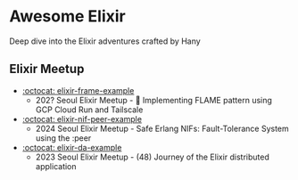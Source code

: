 # Awesome Elixir

Deep dive into the Elixir adventures crafted by Hany

## Elixir Meetup

- [:octocat: elixir-frame-example](https://github.com/rudebono/elixir-frame-example)
  - 202? Seoul Elixir Meetup - 🚧 Implementing FLAME pattern using GCP Cloud Run and Tailscale
- [:octocat: elixir-nif-peer-example](https://github.com/rudebono/elixir-nif-peer-example)
  - 2024 Seoul Elixir Meetup - Safe Erlang NIFs: Fault-Tolerance System using the :peer
- [:octocat: elixir-da-example](https://github.com/rudebono/elixir-da-example)
  - 2023 Seoul Elixir Meetup - (48) Journey of the Elixir distributed application
